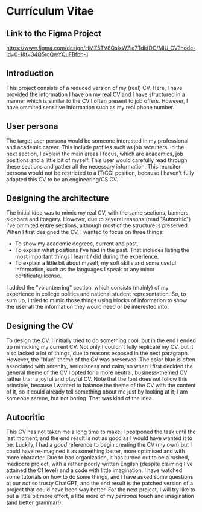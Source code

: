 # Currículum Vitae
## Link to the Figma Project
https://www.figma.com/design/HMZ5TV8QsIxWZie7TdkfDC/MIU_CV?node-id=0-1&t=34Q5roQwYQuFBfbh-1

## Introduction
This project consists of a reduced version of my (real) CV. Here, I have provided the information I have on my real CV and I have structured in a manner which is similar to the CV I often present to job offers.
However, I have ommited sensitive information such as my real phone number.

## User persona
The target user persona would be someone interested in my professional and academic career. This include profiles such as job recruiters. In the next section, I explain the main areas I focus, which are academics, job positions and a little bit of myself. This user would carefully read through these sections and gather all the necessary information. This recruiter persona would not be restricted to a IT/CGI position, because I haven't fully adapted this CV to be an engineering/CS CV.

## Designing the architecture
The initial idea was to mimic my real CV, with the same sections, banners, sidebars and imagery. However, due to several reasons (read "Autocritic") I've ommited entire sections, although most of the structure is preserved. 
When I first designed the CV, I wanted to focus on three things:
* To show my academic degrees, current and past.
* To explain what positions I've had in the past. That includes listing the most important things I learnt / did during the experience.
* To explain a little bit about myself, my soft skills and some useful information, such as the languages I speak or any minor certificate/license.

I added the "volunteering" section, which consists (mainly) of my experience in college politics and national student representation.
So, to sum up, I tried to mimic those things using blocks of information to show the user all the information they would need or be interested into.

## Designing the CV
To design the CV, I initially tried to do something cool, but in the end I ended up mimicking my current CV. Not only I couldn't fully replicate my CV, but it also lacked a lot of things, due to reasons exposed in the next paragraph. However, the "blue" theme of the CV was preserved. The color blue is often associated with serenity, seriousness and calm, so when I first decided the general theme of the CV I opted for a more neutral, business-themed CV rather than a joyful and playful CV. Note that the font does not follow this principle, because I wanted to balance the theme of the CV with the content of it, so it could already tell something about me just by looking at it; I am someone serene, but not boring. That was kind of the idea.

## Autocritic
This CV has not taken me a long time to make; I postponed the task until the last moment, and the end result is not as good as I would have wanted it to be. Luckily, I had a _good_ reference to begin creating the CV (my own) but I could have re-imagined it as something better, more optimised and with more character. Due to bad organization, it has turned out to be a rushed, mediocre project, with a rather poorly written Engilsh (despite claiming I've attained the C1 level) and a code with little imagination. I have watched some tutorials on how to do some things, and I have asked some questions at our _not_ so trusty ChatGPT, and the end result is the patched version of a project that could have been way better. For the next project, I will try like to put a little bit more effort, a litte more of my _personal_ touch and imagination (and better grammar!).
